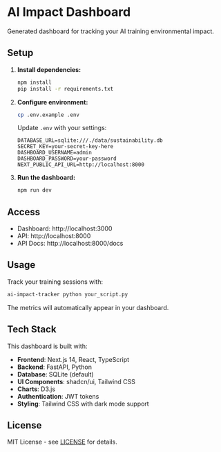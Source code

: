 # AI Impact Dashboard

Generated dashboard for tracking your AI training environmental impact.

## Setup

1. **Install dependencies:**
   ```bash
   npm install
   pip install -r requirements.txt
   ```

2. **Configure environment:**
   ```bash
   cp .env.example .env
   ```
   
   Update `.env` with your settings:
   ```env
   DATABASE_URL=sqlite:///./data/sustainability.db
   SECRET_KEY=your-secret-key-here
   DASHBOARD_USERNAME=admin
   DASHBOARD_PASSWORD=your-password
   NEXT_PUBLIC_API_URL=http://localhost:8000
   ```

3. **Run the dashboard:**
   ```bash
   npm run dev
   ```

## Access

- Dashboard: http://localhost:3000
- API: http://localhost:8000
- API Docs: http://localhost:8000/docs

## Usage

Track your training sessions with:
```bash
ai-impact-tracker python your_script.py
```

The metrics will automatically appear in your dashboard.

## Tech Stack

This dashboard is built with:

- **Frontend**: Next.js 14, React, TypeScript
- **Backend**: FastAPI, Python
- **Database**: SQLite (default)
- **UI Components**: shadcn/ui, Tailwind CSS
- **Charts**: D3.js
- **Authentication**: JWT tokens
- **Styling**: Tailwind CSS with dark mode support

## License

MIT License - see [LICENSE](LICENSE) for details.